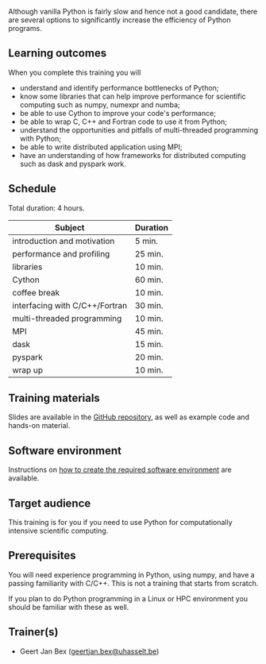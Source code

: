 Although vanilla Python is fairly slow and hence not a good candidate,
there are several options to significantly increase the efficiency of
Python programs.


## Learning outcomes

When you complete this training you will

  * understand and identify performance bottlenecks of Python;
  * know some libraries that can help improve performance for scientific
    computing such as numpy, numexpr and numba;
  * be able to use Cython to improve your code's performance;
  * be able to wrap C, C++ and Fortran code to use it from Python;
  * understand the opportunities and pitfalls of multi-threaded
    programming with Python;
  * be able to write distributed application using MPI;
  * have an understanding of how frameworks for distributed
    computing such as dask and pyspark work.


## Schedule

Total duration: 4 hours.

  | Subject                                     | Duration |
  |---------------------------------------------|----------|
  | introduction and motivation                 |  5 min.  |
  | performance and profiling                   | 25 min.  |
  | libraries                                   | 10 min.  |
  | Cython                                      | 60 min.  |
  | coffee break                                | 10 min.  |
  | interfacing with C/C++/Fortran              | 30 min.  |
  | multi-threaded programming                   | 10 min.  |
  | MPI                                         | 45 min.  |
  | dask                                        | 15 min.  |
  | pyspark                                     | 20 min.  |
  | wrap up                                     | 10 min.  |


## Training materials

Slides are available in the
 [GitHub repository](https://github.com/gjbex/Python-for-HPC),
as well as example code and hands-on material.


## Software environment

Instructions on [how to create the required software environment](software_stack.md)
are available.


## Target audience

This training is for you if you need to use Python for computationally
intensive scientific computing.


## Prerequisites

You will need experience programming in Python, using numpy, and have a passing
familiarity with C/C++.  This is not a training that starts from scratch.

If you plan to do Python programming in a Linux or HPC environment you should
be familiar with these as well.


## Trainer(s)

  * Geert Jan Bex ([geertjan.bex@uhasselt.be](mailto:geertjan.bex@uhasselt.be))
